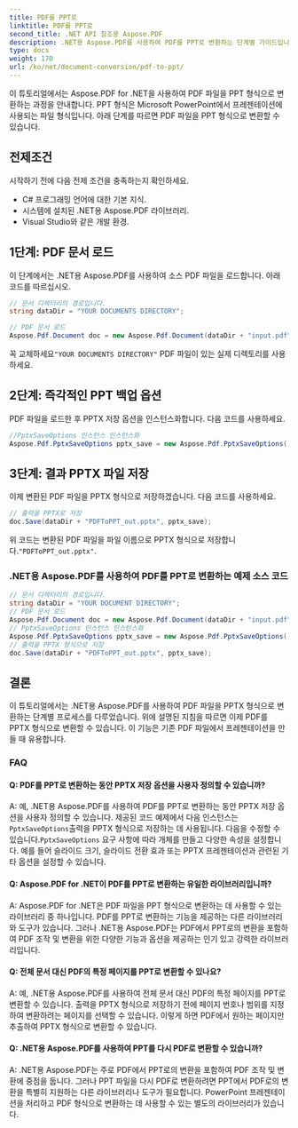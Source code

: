 ```yaml
---
title: PDF를 PPT로
linktitle: PDF를 PPT로
second_title: .NET API 참조용 Aspose.PDF
description: .NET용 Aspose.PDF를 사용하여 PDF를 PPT로 변환하는 단계별 가이드입니다.
type: docs
weight: 170
url: /ko/net/document-conversion/pdf-to-ppt/
---
```

이 튜토리얼에서는 Aspose.PDF for .NET을 사용하여 PDF 파일을 PPT 형식으로 변환하는 과정을 안내합니다. PPT 형식은 Microsoft PowerPoint에서 프레젠테이션에 사용되는 파일 형식입니다. 아래 단계를 따르면 PDF 파일을 PPT 형식으로 변환할 수 있습니다.

## 전제조건
시작하기 전에 다음 전제 조건을 충족하는지 확인하세요.

- C# 프로그래밍 언어에 대한 기본 지식.
- 시스템에 설치된 .NET용 Aspose.PDF 라이브러리.
- Visual Studio와 같은 개발 환경.

## 1단계: PDF 문서 로드
이 단계에서는 .NET용 Aspose.PDF를 사용하여 소스 PDF 파일을 로드합니다. 아래 코드를 따르십시오.

```csharp
// 문서 디렉터리의 경로입니다.
string dataDir = "YOUR DOCUMENTS DIRECTORY";

// PDF 문서 로드
Aspose.Pdf.Document doc = new Aspose.Pdf.Document(dataDir + "input.pdf");
```

 꼭 교체하세요`"YOUR DOCUMENTS DIRECTORY"` PDF 파일이 있는 실제 디렉토리를 사용하세요.

## 2단계: 즉각적인 PPT 백업 옵션
PDF 파일을 로드한 후 PPTX 저장 옵션을 인스턴스화합니다. 다음 코드를 사용하세요.

```csharp
//PptxSaveOptions 인스턴스 인스턴스화
Aspose.Pdf.PptxSaveOptions pptx_save = new Aspose.Pdf.PptxSaveOptions();
```

## 3단계: 결과 PPTX 파일 저장
이제 변환된 PDF 파일을 PPTX 형식으로 저장하겠습니다. 다음 코드를 사용하세요.

```csharp
// 출력을 PPTX로 저장
doc.Save(dataDir + "PDFToPPT_out.pptx", pptx_save);
```

 위 코드는 변환된 PDF 파일을 파일 이름으로 PPTX 형식으로 저장합니다.`"PDFToPPT_out.pptx"`.

### .NET용 Aspose.PDF를 사용하여 PDF를 PPT로 변환하는 예제 소스 코드

```csharp
// 문서 디렉터리의 경로입니다.
string dataDir = "YOUR DOCUMENT DIRECTORY";
// PDF 문서 로드
Aspose.Pdf.Document doc = new Aspose.Pdf.Document(dataDir + "input.pdf");
// PptxSaveOptions 인스턴스 인스턴스화
Aspose.Pdf.PptxSaveOptions pptx_save = new Aspose.Pdf.PptxSaveOptions();
// 출력을 PPTX 형식으로 저장
doc.Save(dataDir + "PDFToPPT_out.pptx", pptx_save);
```

## 결론
이 튜토리얼에서는 .NET용 Aspose.PDF를 사용하여 PDF 파일을 PPTX 형식으로 변환하는 단계별 프로세스를 다루었습니다. 위에 설명된 지침을 따르면 이제 PDF를 PPTX 형식으로 변환할 수 있습니다. 이 기능은 기존 PDF 파일에서 프레젠테이션을 만들 때 유용합니다.

### FAQ

#### Q: PDF를 PPT로 변환하는 동안 PPTX 저장 옵션을 사용자 정의할 수 있습니까?

 A: 예, .NET용 Aspose.PDF를 사용하여 PDF를 PPT로 변환하는 동안 PPTX 저장 옵션을 사용자 정의할 수 있습니다. 제공된 코드 예제에서 다음 인스턴스는`PptxSaveOptions`출력을 PPTX 형식으로 저장하는 데 사용됩니다. 다음을 수정할 수 있습니다.`PptxSaveOptions` 요구 사항에 따라 개체를 만들고 다양한 속성을 설정합니다. 예를 들어 슬라이드 크기, 슬라이드 전환 효과 또는 PPTX 프레젠테이션과 관련된 기타 옵션을 설정할 수 있습니다.

#### Q: Aspose.PDF for .NET이 PDF를 PPT로 변환하는 유일한 라이브러리입니까?

A: Aspose.PDF for .NET은 PDF 파일을 PPT 형식으로 변환하는 데 사용할 수 있는 라이브러리 중 하나입니다. PDF를 PPT로 변환하는 기능을 제공하는 다른 라이브러리와 도구가 있습니다. 그러나 .NET용 Aspose.PDF는 PDF에서 PPT로의 변환을 포함하여 PDF 조작 및 변환을 위한 다양한 기능과 옵션을 제공하는 인기 있고 강력한 라이브러리입니다.

#### Q: 전체 문서 대신 PDF의 특정 페이지를 PPT로 변환할 수 있나요?

A: 예, .NET용 Aspose.PDF를 사용하여 전체 문서 대신 PDF의 특정 페이지를 PPT로 변환할 수 있습니다. 출력을 PPTX 형식으로 저장하기 전에 페이지 번호나 범위를 지정하여 변환하려는 페이지를 선택할 수 있습니다. 이렇게 하면 PDF에서 원하는 페이지만 추출하여 PPTX 형식으로 변환할 수 있습니다.

#### Q: .NET용 Aspose.PDF를 사용하여 PPT를 다시 PDF로 변환할 수 있습니까?

A: .NET용 Aspose.PDF는 주로 PDF에서 PPT로의 변환을 포함하여 PDF 조작 및 변환에 중점을 둡니다. 그러나 PPT 파일을 다시 PDF로 변환하려면 PPT에서 PDF로의 변환을 특별히 지원하는 다른 라이브러리나 도구가 필요합니다. PowerPoint 프레젠테이션을 처리하고 PDF 형식으로 변환하는 데 사용할 수 있는 별도의 라이브러리가 있습니다.